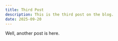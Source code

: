 ```yaml
---
title: Third Post
description: This is the third post on the blog.
date: 2025-09-20
---
```


Well, another post is here.
